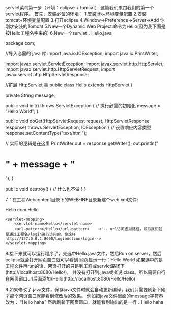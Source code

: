 servlet菜鸟第一步（环境：eclipse + tomcat）
这篇我们来跑我们的第一个servlet程序。
首先，安装必备的环境：
1.安装jdk+环境变量配置
2.安装tomcat+环境变量配置
3.打开eclipse
4.Window->Preference->Server->Add 你刚才安装的Tomcat
5.New一个Dynamic Web Project:命令为Hello(因为我下面是按Hello工程名字来的)
6.New一个servlet：Hello.java

package com;

//导入必需的 java 库
import java.io.IOException;
import java.io.PrintWriter;

import javax.servlet.ServletException;
import javax.servlet.http.HttpServlet;
import javax.servlet.http.HttpServletRequest;
import javax.servlet.http.HttpServletResponse;

//扩展 HttpServlet 类
public class Hello extends HttpServlet {

private String message;

public void init() throws ServletException
{
   // 执行必需的初始化
   message = "Hello World";
}

public void doGet(HttpServletRequest request,
                 HttpServletResponse response)
         throws ServletException, IOException
{
   // 设置响应内容类型
   response.setContentType("text/html");

   // 实际的逻辑是在这里
   PrintWriter out = response.getWriter();
   out.println("<h1>" + message + "</h1>");
}

public void destroy()
{
   // 什么也不做
}
}


7：在工程Webcontent目录下的WEB-INF目录新建个web.xml文件:

<?xml version="1.0" encoding="utf-8"?>
<!DOCTYPE web-app PUBLIC "-//Sun Microsystems, Inc.//DTD Web Application 2.3//EN" "http://java.sun.com/dtd/web-app_2_3.dtd">

<web-app>
    <servlet>
        <servlet-name>Hello</servlet-name>    <!-- 名字随便,注意到时候浏览器打开这里是一个中间目录（url路径） -->
        <servlet-class>com.Hello</servlet-class>    <!-- servlet类名-->
    </servlet>

    <servlet-mapping>
        <servlet-name>Hello</servlet-name>
        <url-pattern>/Hello</url-pattern>    <!-- url访问虚拟路径，最后我们就是通过工程名/login进行访问的，像这样http://127.0.0.1:8000/LoginAction/login-->
    </servlet-mapping>

</web-app>

8.接下来就可以运行程序了，先选中Hello.java文件，然后Run on server，然后eclipse就会打开网页窗口就可以看到
网页显示一行：Hello World
如果选中的是工程文件再run的话，网页打开的只是到工程或servlet路径下(http://localhost:8080/Hello/)，
并没有打开到.java或者说.class。所以需要自行在网页窗口url后面添加/Hello(http://localhost:8080/Hello/Hello)

9.如果修改了.java文件，保存java文件时就会自动更新编译，我们只需要刷新下刚才那个网页窗口就能看到修改后的效果。
例如把java文件里面的message字符串改为：
"Hello haha"
然后刷新下网页窗口，就能看到输出的是一行：Hello haha



